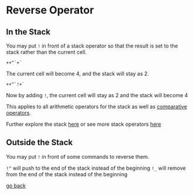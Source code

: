 # Reverse Operator

## In the Stack

You may put `!` in front of a stack operator so that the result is set to the stack rather than the current cell.

```
++^`+`
```
The current cell will become 4, and the stack will stay as 2.

```
++^`!+`
```

Now by adding `!`, the current cell will stay as 2 and the stack will become 4

This applies to all arithmetic operators for the stack as well as [comparative operators](#Documentation/comparative_operators.md).

Further explore the stack [here](#Documentation/using_the_stack.md) or see more stack operators [here](#Documentation/stack_operators.md)

## Outside the Stack

You may put `!` in front of some commands to reverse them.

`!^` will push to the end of the stack instead of the beginning
`!_` will remove from the end of the stack instead of the beginning

[go back](#Documentation/_README.md)